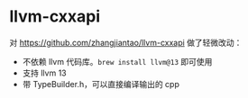# llvm-cxxapi

对 https://github.com/zhangjiantao/llvm-cxxapi 做了轻微改动：
- 不依赖 llvm 代码库。`brew install llvm@13` 即可使用
- 支持 llvm 13
- 带 TypeBuilder.h，可以直接编译输出的 cpp
